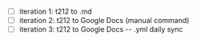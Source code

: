 - [ ] iteration 1: t212 to .md
- [ ] iteration 2: t212 to Google Docs (manual command)
- [ ] iteration 3: t212 to Google Docs -- .yml daily sync